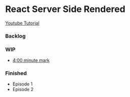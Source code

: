# React Server Side Rendered

[Youtube Tutorial]("https://www.youtube.com/watch?v=JsX_iCZPyOM")

### Backlog

### WIP

- [4:00 minute mark]("https://www.youtube.com/watch?v=PwJVivB_XcE")

### Finished

- Episode 1
- Episode 2
